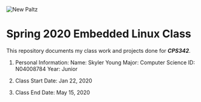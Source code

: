 ![New Paltz](https://www.newpaltz.edu/media/identity/logos/newpaltzlogo.jpg)

# Spring 2020 Embedded Linux Class
 
This repository documents my class work and projects done for *__CPS342__*.
 
   1. Personal Information:
        Name: Skyler Young
        Major: Computer Science
        ID: N04008784
        Year: Junior
    
   2. Class Start Date: Jan 22, 2020
    
   3. Class End Date: May 15, 2020
